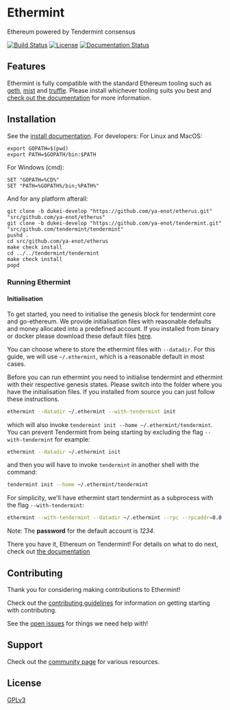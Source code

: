 # Ethermint

Ethereum powered by Tendermint consensus

[![Build Status](https://travis-ci.org/ya-enot/etherus.svg?branch=develop)](https://travis-ci.org/ya-enot/etherus) [![License](https://img.shields.io/badge/license-GPLv3.0%2B-blue.svg)](https://www.gnu.org/licenses/gpl-3.0.html) [![Documentation Status](https://readthedocs.org/projects/ethermint/badge/?version=master)](http://ethermint.readthedocs.io/en/latest/?badge=master)

## Features

Ethermint is fully compatible with the standard Ethereum tooling such as [geth](https://github.com/ethereum/go-ethereum), [mist](https://github.com/ethereum/mist) and [truffle](https://github.com/trufflesuite/truffle). Please
install whichever tooling suits you best and [check out the documentation](http://ethermint.readthedocs.io/en/master) for more information.

## Installation

See the [install documentation](http://ethermint.readthedocs.io/en/master/getting-started/install.html). For developers:
For Linux and MacOS:
```
export GOPATH=$(pwd)
export PATH=$GOPATH/bin:$PATH
```
For Windows (cmd):
```
SET "GOPATH=%CD%"
SET "PATH=%GOPATH%/bin;%PATH%"
```
And for any platform afterall:
```
git clone -b dukei-develop "https://github.com/ya-enot/etherus.git" "src/github.com/ya-enot/etherus"
git clone -b dukei-develop "https://github.com/ya-enot/tendermint.git" "src/github.com/tendermint/tendermint"
pushd .
cd src/github.com/ya-enot/etherus
make check install
cd ../../tendermint/tendermint
make check install
popd
```

### Running Ethermint

#### Initialisation
To get started, you need to initialise the genesis block for tendermint core and go-ethereum. We provide initialisation
files with reasonable defaults and money allocated into a predefined account. If you installed from binary or docker
please download these default files [here](https://github.com/ya-enot/etherus/tree/develop/setup).

You can choose where to store the ethermint files with `--datadir`. For this guide, we will use `~/.ethermint`, which is a reasonable default in most cases.

Before you can run ethermint you need to initialise tendermint and ethermint with their respective genesis states.
Please switch into the folder where you have the initialisation files. If you installed from source you can just follow
these instructions.

```bash
ethermint --datadir ~/.ethermint --with-tendermint init
```

which will also invoke `tendermint init --home ~/.ethermint/tendermint`. You can prevent Tendermint from
being starting by excluding the flag `--with-tendermint` for example:

```bash
ethermint --datadir ~/.ethermint init
```

and then you will have to invoke `tendermint` in another shell with the command:

```bash
tendermint init --home ~/.ethermint/tendermint
```

For simplicity, we'll have ethermint start tendermint as a subprocess with the
flag `--with-tendermint`:

```bash
ethermint --with-tendermint --datadir ~/.ethermint --rpc --rpcaddr=0.0.0.0 --ws --wsaddr=0.0.0.0 --rpcapi eth,net,web3,personal,admin
```

Note: The **password** for the default account is *1234*.

There you have it, Ethereum on Tendermint! For details on what to do next,
check out [the documentation](http://ethermint.readthedocs.io/en/master/)

## Contributing

Thank you for considering making contributions to Ethermint!

Check out the [contributing guidelines](.github/CONTRIBUTING.md) for information
on getting starting with contributing.

See the [open issues](https://github.com/ya-enot/etherus/issues) for
things we need help with!

## Support

Check out the [community page](https://tendermint.com/community) for various resources.

## License

[GPLv3](LICENSE)
